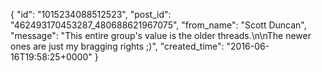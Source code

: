  {
   "id": "1015234088512523",
   "post_id": "462493170453287_480688621967075",
   "from_name": "Scott Duncan",
   "message": "This entire group's value is the older threads.\n\nThe newer ones are just my bragging rights ;)",
   "created_time": "2016-06-16T19:58:25+0000"
 }
